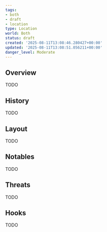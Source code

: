 ```yaml
---
tags:
- both
- draft
- location
type: Location
world: Both
status: draft
created: '2025-08-11T13:08:46.280427+00:00'
updated: '2025-08-11T13:08:51.056211+00:00'
danger_level: Moderate
---
```



## Overview

TODO
## History

TODO
## Layout

TODO
## Notables

TODO
## Threats

TODO
## Hooks

TODO
